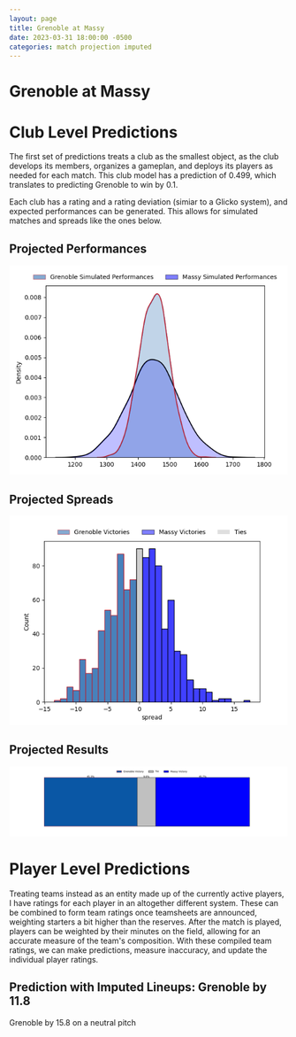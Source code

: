 ```yaml
---  
layout: page  
title: Grenoble at Massy  
date: 2023-03-31 18:00:00 -0500  
categories: match projection imputed  
---
```

# Grenoble at Massy

# Club Level Predictions


The first set of predictions treats a club as the smallest object, as the club develops its members, organizes a gameplan, and deploys its players as needed for each match. This club model has a prediction of 0.499, which translates to predicting Grenoble to win by 0.1.

Each club has a rating and a rating deviation (simiar to a Glicko system), and expected performances can be generated. This allows for simulated matches and spreads like the ones below.
## Projected Performances


![Projected Performances](plots/performances_2023-03-31-Massy-Grenoble.png)
## Projected Spreads


![Projected Spreads](plots/spreads_2023-03-31-Massy-Grenoble.png)
## Projected Results


![Projected Results](plots/resultbar_2023-03-31-Massy-Grenoble.png)
# Player Level Predictions


Treating teams instead as an entity made up of the currently active players, I have ratings for each player in an altogether different system. These can be combined to form team ratings once teamsheets are announced, weighting starters a bit higher than the reserves. After the match is played, players can be weighted by their minutes on the field, allowing for an accurate measure of the team's composition. With these compiled team ratings, we can make predictions, measure inaccuracy, and update the individual player ratings.
## Prediction with Imputed Lineups: Grenoble by 11.8


Grenoble by 15.8 on a neutral pitch

